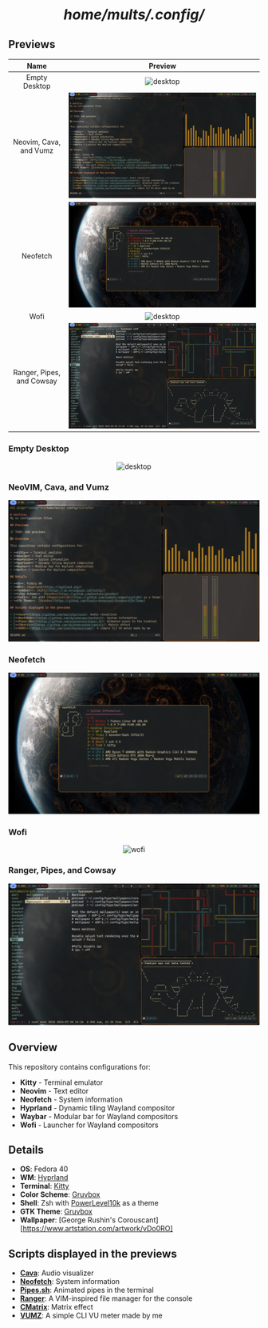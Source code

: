 <h1 align="center"><i>home/mults/.config/</i></h1>

## Previews

|          Name             |                Preview                     |
|          :---:            |                 :---:                      |
| Empty Desktop             | ![desktop](assets/desktop.png)             | 
| Neovim, Cava, and Vumz    | ![desktop](assets/nvim-cava-vumz.png)      | 
| Neofetch                  | ![desktop](assets/neofetch.png)            | 
| Wofi                      | ![desktop](assets/wofi.png)                | 
| Ranger, Pipes, and Cowsay | ![desktop](assets/ranger-pipes-cowsay.png) | 

### Empty Desktop
<p align="center">
    <img src="assets/desktop.png" alt="desktop"/>
    <br/>
</p>

### NeoVIM, Cava, and Vumz
<p align="center">
    <img src="assets/nvim-cava-vumz.png" alt="nvim-cava-vumz"/>
    <br/>
</p>

### Neofetch
<p align="center">
    <img src="assets/neofetch.png" alt="neofetch"/>
    <br/>
</p>

### Wofi
<p align="center">
    <img src="assets/wofi.png" alt="wofi"/>
    <br/>
</p>

### Ranger, Pipes, and Cowsay
<p align="center">
    <img src="assets/ranger-pipes-cowsay.png" alt="ranger-pipes-cowsay"/>
    <br/>
</p>

## Overview

This repository contains configurations for:

- **Kitty** - Terminal emulator
- **Neovim** - Text editor
- **Neofetch** - System information
- **Hyprland** - Dynamic tiling Wayland compositor
- **Waybar** - Modular bar for Wayland compositors
- **Wofi** - Launcher for Wayland compositors

## Details

- **OS**: Fedora 40
- **WM**: [Hyprland](https://hyprland.org/)
- **Terminal**: [Kitty](https://sw.kovidgoyal.net/kitty/)
- **Color Scheme**: [Gruvbox](https://github.com/morhetz/gruvbox)
- **Shell**: Zsh with [PowerLevel10k](https://github.com/romkatv/powerlevel10k) as a theme
- **GTK Theme**: [Gruvbox](https://github.com/Fausto-Korpsvart/Gruvbox-GTK-Theme)
- **Wallpaper**: [George Rushin's Corouscant][https://www.artstation.com/artwork/vDo0RO]

## Scripts displayed in the previews

- [**Cava**](https://github.com/karlstav/cava): Audio visualizer
- [**Neofetch**](https://github.com/dylanaraps/neofetch): System information
- [**Pipes.sh**](https://github.com/pipeseroni/pipes.sh): Animated pipes in the terminal
- [**Ranger**](https://github.com/ranger/ranger): A VIM-inspired file manager for the console 
- [**CMatrix**](https://github.com/abishekvashok/cmatrix): Matrix effect
- [**VUMZ**](https://github.com/IonelPopJara/vumz): A simple CLI VU meter made by me

